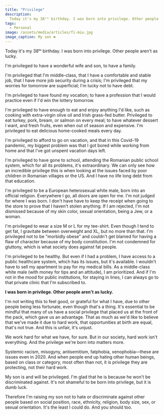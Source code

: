 ```yaml
---
title: "Privilege"
description:
  Today it's my 38ᵗʰ birthday. I was born into privilege. Other people aren't as lucky.
tags:
  - Personal
image: /assets/media/articles/fi-miu.jpg
image_caption: My son ❤️
---
```


<p class="intro withcap">
  Today it's my 38ᵗʰ birthday. I was born into privilege. Other people aren't as lucky.
</p>

I'm privileged to have a wonderful wife and son, to have a family.

I'm privileged that I'm middle-class, that I have a comfortable and stable job, that I have more job security during a crisis; I'm privileged that my worries for tomorrow are superficial; I'm lucky not to have debt.

I'm privileged to have found my vocation; to have a profession that I would practice even if I'd win the lottery tomorrow.

I'm privileged to have enough to eat and enjoy anything I'd like, such as cooking with extra-virgin olive oil and Irish grass-fed butter. Privileged to eat turkey, pork, bream, or salmon on every meal; to have whatever dessert I want, and fresh fruits, even when out of season and expensive. I'm privileged to eat delicious home-cooked meals every day.

I'm privileged to afford to go on vacation, and that in this Covid-19 pandemic, my biggest problem was that I got bored while working from home and that I've got unspent vacation days left.

I'm privileged to have gone to school, attending the Romanian public school system, which for all its problems, it's extraordinary. We can only see how an incredible privilege this is when looking at the issues faced by poor children in Romanian villages or the US. And I have no life long debt from that education.

I'm privileged to be a European heterosexual white male, born into an official religion. Everywhere I go, all doors are open for me. I'm not judged for where I was born. I don't have have to keep the receipt when going to the store to prove that I haven't stolen anything. If I am rejected, I'm not dismissed because of my skin color, sexual orientation, being a Jew, or a woman.

I'm privileged to wear a size M or L for my tee-shirt. Even though I tend to get fat, I gravitate between overweight and XL, but no more than that. I'm privileged not to be "morbidly obese" and couldn't get blamed for having a flaw of character because of my body constitution. I'm not condemned for gluttony, which is what society does against fat people.

I'm privileged to be healthy. But even if I had a problem, I have access to a public healthcare system, which has its issues, but it's available. I wouldn't have to sell my apartment to pay for my medical bills. As a middle-class white male (with money for tips and an attitude), I am prioritized. And if I'm not in the mood for public institutions, for staying in lines, I can always go to that private clinic that I'm subscribed to.

**I was born in privilege. Other people aren't as lucky.**

I'm not writing this to feel good, or grateful for what I have, due to other people being less fortunate, even though that's a thing. It's essential to be mindful that many of us have a social privilege that placed us at the front of the pack, which gave us an advantage. That as much as we'd like to believe that we've made it due to hard work, that opportunities at birth are equal, that's not true. And this is unfair, it's unjust.

We work hard for what we have, for sure. But in our society, hard work isn't everything. And the privilege we're born into matters more.

Systemic racism, misogyny, antisemitism, fatphobia, xenophobia—these are issues even in 2020. And when people end up hating other human beings, based on class or category, most often than not, it is privilege they are protecting, not their hard work.

My son is and will be privileged. I'm glad that he is because he won't be discriminated against. It's not shameful to be born into privilege, but it is dumb luck.

Therefore I'm raising my son not to hate or discriminate against other people based on social position, race, ethnicity, religion, body size, sex, or sexual orientation. It's the least I could do. And you should too.
